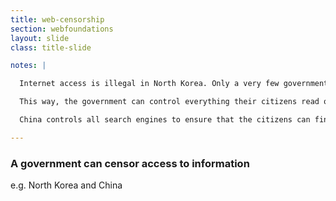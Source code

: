 ```yaml
---
title: web-censorship
section: webfoundations
layout: slide
class: title-slide

notes: |

  Internet access is illegal in North Korea. Only a very few government officials have access to the Internet through a secret connection. The rest of the citizens only have access to the country's own intranet.

  This way, the government can control everything their citizens read on the Internet, and ensures that nothing is published which disagrees with the government.

  China controls all search engines to ensure that the citizens can find only the information they allow them to find.

---
```


### A government can censor access to information

e.g. North Korea and China
